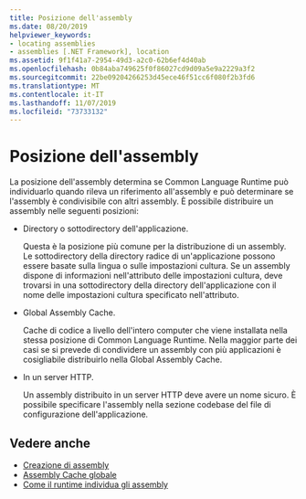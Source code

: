 ```yaml
---
title: Posizione dell'assembly
ms.date: 08/20/2019
helpviewer_keywords:
- locating assemblies
- assemblies [.NET Framework], location
ms.assetid: 9f1f41a7-2954-49d3-a2c0-62b6ef4d40ab
ms.openlocfilehash: 0b84aba749625f0f86027cd9d09a5e9a2229a3f2
ms.sourcegitcommit: 22be09204266253d45ece46f51cc6f080f2b3fd6
ms.translationtype: MT
ms.contentlocale: it-IT
ms.lasthandoff: 11/07/2019
ms.locfileid: "73733132"
---
```

# <a name="assembly-location"></a>Posizione dell'assembly
La posizione dell'assembly determina se Common Language Runtime può individuarlo quando rileva un riferimento all'assembly e può determinare se l'assembly è condivisibile con altri assembly. È possibile distribuire un assembly nelle seguenti posizioni:

- Directory o sottodirectory dell'applicazione.

     Questa è la posizione più comune per la distribuzione di un assembly. Le sottodirectory della directory radice di un'applicazione possono essere basate sulla lingua o sulle impostazioni cultura. Se un assembly dispone di informazioni nell'attributo delle impostazioni cultura, deve trovarsi in una sottodirectory della directory dell'applicazione con il nome delle impostazioni cultura specificato nell'attributo.

- Global Assembly Cache.

     Cache di codice a livello dell'intero computer che viene installata nella stessa posizione di Common Language Runtime. Nella maggior parte dei casi se si prevede di condividere un assembly con più applicazioni è cosigliabile distribuirlo nella Global Assembly Cache.

- In un server HTTP.

     Un assembly distribuito in un server HTTP deve avere un nome sicuro. È possibile specificare l'assembly nella sezione codebase del file di configurazione dell'applicazione.

## <a name="see-also"></a>Vedere anche

- [Creazione di assembly](create.md)
- [Assembly Cache globale](../../framework/app-domains/gac.md)
- [Come il runtime individua gli assembly](../../framework/deployment/how-the-runtime-locates-assemblies.md)
